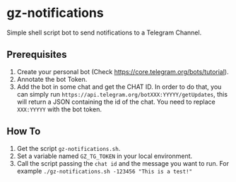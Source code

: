 # gz-notifications
Simple shell script bot to send notifications to a Telegram Channel.


## Prerequisites
1. Create your personal bot (Check https://core.telegram.org/bots/tutorial).
2. Annotate the bot Token.
3. Add the bot in some chat and get the CHAT ID. In order to do that, you can simply run `https://api.telegram.org/botXXX:YYYYY/getUpdates`, this will return a JSON containing the id of the chat. You need to replace `XXX:YYYYY` with the bot token.

## How To
1. Get the script `gz-notifications.sh`.
2. Set a variable named `GZ_TG_TOKEN` in your local environment.
3. Call the script passing the `chat id` and the message you want to run. For example `./gz-notifications.sh -123456 "This is a test!"`
